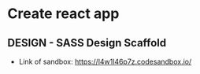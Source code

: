 # Create react app
## DESIGN - SASS Design Scaffold
* Link of sandbox: https://l4w1l46p7z.codesandbox.io/
